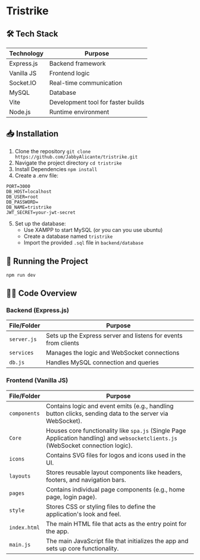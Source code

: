 # Tristrike

## 🛠️ Tech Stack
| Technology | Purpose |
|-----------|---------|
| Express.js | Backend framework |
| Vanilla JS | Frontend logic |
| Socket.IO | Real-time communication |
| MySQL      | Database |
| Vite       | Development tool for faster builds |
| Node.js    | Runtime environment |
## 📥 Installation
1. Clone the repository
`git clone https://github.com/JabbyAlicante/tristrike.git`
2. Navigate the project directory
`cd tristrike`
3. Install Dependencies
`npm install`
4. Create a .env file:
```env
PORT=3000
DB_HOST=localhost
DB_USER=root
DB_PASSWORD=
DB_NAME=tristrike
JWT_SECRET=your-jwt-secret
```
5. Set up the database:
   - Use XAMPP to start MySQL (or you can you use ubuntu)
   - Create a database named `tristrike`
   - Import the provided `.sql` file in `backend/database`
## 🚀 Running the Project
```npm run dev```
## 👨‍💻 Code Overview
### Backend (Express.js)
| File/Folder | Purpose |
|------------|---------|
| `server.js` | Sets up the Express server and listens for events from clients |
| `services` | Manages the logic and WebSocket connections |
| `db.js` | Handles MySQL connection and queries |
### Frontend (Vanilla JS)
| File/Folder | Purpose |
|------------|---------|
| `components` | Contains logic and event emits (e.g., handling button clicks, sending data to the server via WebSocket). |
| `Core` | Houses core functionality like `spa.js` (Single Page Application handling) and `websocketclients.js` (WebSocket connection logic). |
| `icons` | Contains SVG files for logos and icons used in the UI. |
| `layouts` | Stores reusable layout components like headers, footers, and navigation bars. |
| `pages` | Contains individual page components (e.g., home page, login page). |
| `style` | Stores CSS or styling files to define the application's look and feel. |
| `index.html` | The main HTML file that acts as the entry point for the app. |
| `main.js` | The main JavaScript file that initializes the app and sets up core functionality. |
